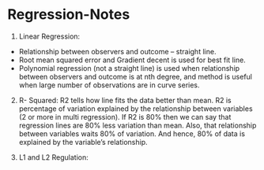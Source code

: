 # Regression-Notes

1.	Linear Regression:
-	Relationship between observers and outcome – straight line. 
-	Root mean squared error and Gradient decent is used for best fit line. 
-	Polynomial regression (not a straight line) is used when relationship between observers and outcome is at nth degree, and method is useful when large number of observations are in curve series. 

2.	R- Squared: R2 tells how line fits the data better than mean.  R2 is percentage of variation explained by the relationship between variables (2 or more in multi regression).  If R2 is 80% then we can say that regression lines are 80% less variation than mean. Also, that relationship between variables waits 80% of variation. And hence, 80% of data is explained by the variable’s relationship. 

3.	L1 and L2 Regulation:

